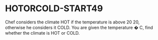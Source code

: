 # HOTORCOLD-START49
Chef considers the climate HOT if the temperature is above  20 20, otherwise he considers it COLD. You are given the temperature  � C, find whether the climate is HOT or COLD.
